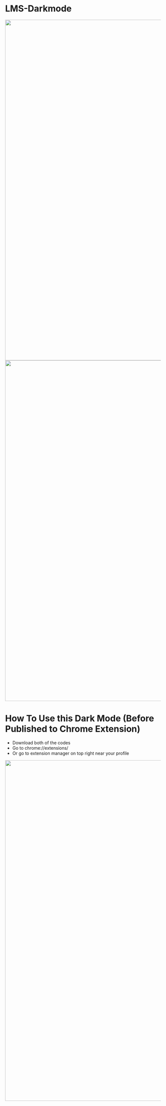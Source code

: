 # LMS-Darkmode
<img src="https://pbs.twimg.com/media/GnlRYdlawAA5_8a?format=jpg&name=large" width="1100">
<img src="https://pbs.twimg.com/media/GnlRprWbAAADQfc?format=jpg&name=large" width="1100">

# How To Use this Dark Mode (Before Published to Chrome Extension)
- Download both of the codes
- Go to chrome://extensions/
- Or go to extension manager on top right near your profile
<img src="https://pbs.twimg.com/media/GnlUPpcboAAq4Op?format=jpg&name=4096x4096" width="1100">
